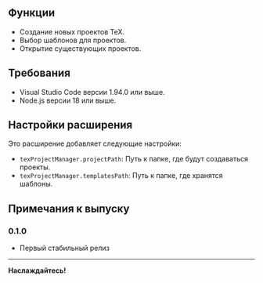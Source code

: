 ## Функции

- Создание новых проектов TeX.
- Выбор шаблонов для проектов.
- Открытие существующих проектов.

## Требования

- Visual Studio Code версии 1.94.0 или выше.
- Node.js версии 18 или выше.

## Настройки расширения

Это расширение добавляет следующие настройки:

* `texProjectManager.projectPath`: Путь к папке, где будут создаваться проекты.
* `texProjectManager.templatesPath`: Путь к папке, где хранятся шаблоны.

## Примечания к выпуску

### 0.1.0

- Первый стабильный релиз

---

**Наслаждайтесь!**